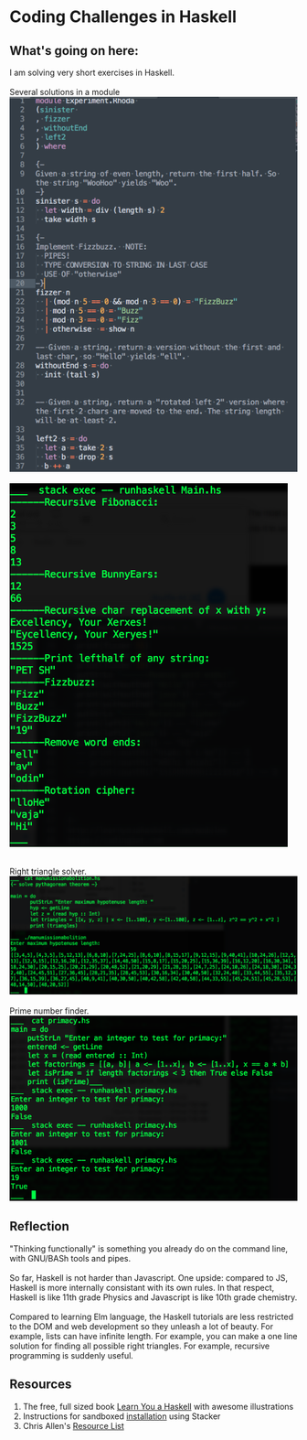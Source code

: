 # Coding Challenges in Haskell

## What's going on here:
I am solving very short exercises in Haskell.<br><br>
Several solutions in a module<br>
![screenshot of Rhoda Module code](https://github.com/atom-box/haskatchawan/blob/master/screenshots/rhoda-code.png)<br><br>
![screenshot of Rhoda code running](https://github.com/atom-box/haskatchawan/blob/master/screenshots/rhoda-running.png)<br><br>

Right triangle solver.<br>
![screenshot3](https://github.com/atom-box/haskatchawan/blob/master/screenshots/manumissionHS_1027x421.png)
<br><br>
Prime number finder.<br>
![screenshot4](https://github.com/atom-box/haskatchawan/blob/master/screenshots/primacyHS.png)
<br>

## Reflection
"Thinking functionally" is something you already do on the command line, with GNU/BASh tools and pipes. <br><br>So far, Haskell is not harder than Javascript.  One upside: compared to JS, Haskell is more internally consistant with its own rules. In that respect, Haskell is like 11th grade Physics and Javascript is like 10th grade chemistry. <br><br>Compared to learning Elm language, the Haskell tutorials are less restricted to the DOM and web development so they unleash a lot of beauty.  For example, lists can have infinite length. For example, you can make a one line solution for finding all possible right triangles. For example, recursive programming is suddenly useful.

## Resources
1. The free, full sized book [Learn You a Haskell](http://learnyouahaskell.com/) with awesome illustrations
2. Instructions for sandboxed [installation](https://tech.fpcomplete.com/haskell/tutorial/stack-play) using Stacker
3. 	Chris Allen's [Resource List](https://github.com/bitemyapp/learnhaskell)



